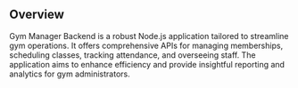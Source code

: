 ## Overview
Gym Manager Backend is a robust Node.js application tailored to streamline gym operations. It offers comprehensive APIs for managing memberships, scheduling classes, tracking attendance, and overseeing staff. The application aims to enhance efficiency and provide insightful reporting and analytics for gym administrators.